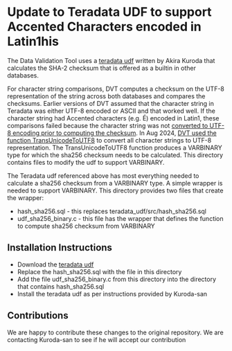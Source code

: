 # Update to Teradata UDF to support Accented Characters encoded in Latin1his

The Data Validation Tool uses a [teradata udf](https://github.com/akuroda/teradata-udf-sha2)
written by Akira Kuroda that calculates the SHA-2 checksum that is offered as a builtin in other databases.

For character string comparisons, DVT computes a checksum on the UTF-8 representation of the string across
both databases and compares the checksums. Earlier versions of DVT assumed that the character string in Teradata
was either UTF-8 encoded or ASCII and that worked well. If the character string had Accented characters (e.g. É) encoded
in Latin1, these comparisons failed because the character string was not [converted to UTF-8 encoding prior to computing the checksum](https://github.com/GoogleCloudPlatform/professional-services-data-validator/issues/1170). In Aug 2024, [DVT used the function TransUnicodeToUTF8](https://github.com/GoogleCloudPlatform/professional-services-data-validator/pull/1226) to convert all character strings to UTF-8 representation. The TransUnicodeToUTF8 function produces a VARBINARY type for which the sha256 checksum needs to be calculated. This directory contains files to modify the udf to support VARBINARY.

The Teradata udf referenced above has most everything needed to calculate a sha256 checksum from
a VARBINARY type. A simple wrapper is needed to support VARBINARY. This directory provides two
files that create the wrapper:
* hash_sha256.sql - this replaces teradata_udf/src/hash_sha256.sql
* udf_sha256_binary.c - this file has the wrapper that defines the function to compute sha256 checksum from VARBINARY

## Installation Instructions

* Download the [teradata udf](https://github.com/akuroda/teradata-udf-sha2)
* Replace the hash_sha256.sql with the file in this directory
* Add the file udf_sha256_binary.c from this directory into the directory that contains hash_sha256.sql
* Install the teradata udf as per instructions provided by Kuroda-san

## Contributions

We are happy to contribute these changes to the original repository. We are contacting Kuroda-san to see if he will accept our contribution
